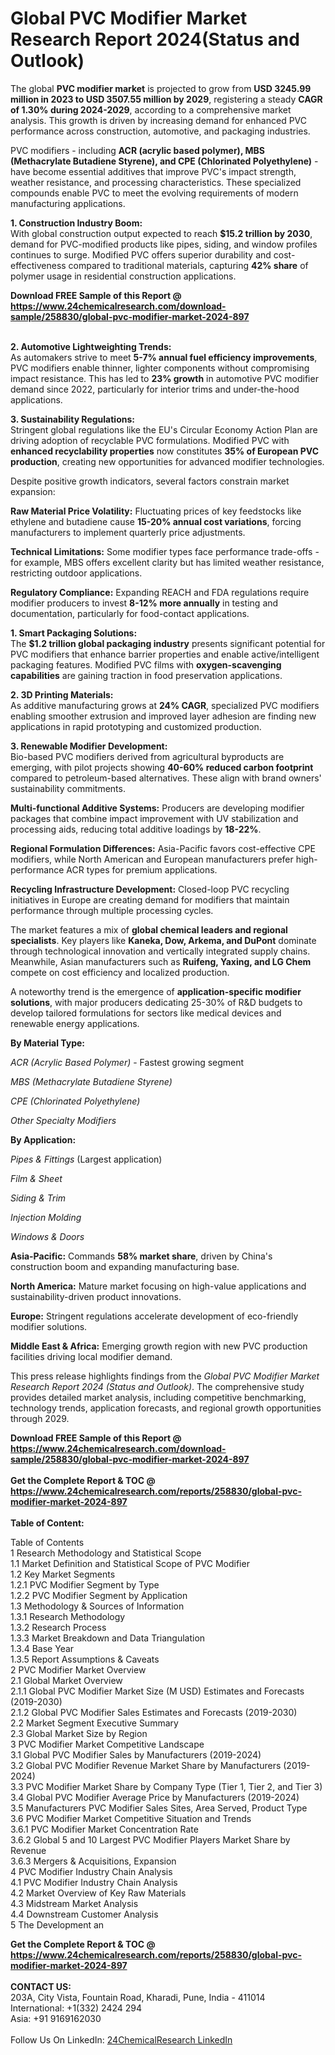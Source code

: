 <h1>Global PVC Modifier Market Research Report 2024(Status and Outlook)</h1><p>The global <strong>PVC modifier market</strong> is projected to grow from <strong>USD 3245.99 million in 2023 to USD 3507.55 million by 2029</strong>, registering a steady <strong>CAGR of 1.30% during 2024-2029</strong>, according to a comprehensive market analysis. This growth is driven by increasing demand for enhanced PVC performance across construction, automotive, and packaging industries.</p><p>PVC modifiers - including <strong>ACR (acrylic based polymer), MBS (Methacrylate Butadiene Styrene), and CPE (Chlorinated Polyethylene)</strong> - have become essential additives that improve PVC's impact strength, weather resistance, and processing characteristics. These specialized compounds enable PVC to meet the evolving requirements of modern manufacturing applications.</p><p><strong>1. Construction Industry Boom:</strong><br>
With global construction output expected to reach <strong>$15.2 trillion by 2030</strong>, demand for PVC-modified products like pipes, siding, and window profiles continues to surge. Modified PVC offers superior durability and cost-effectiveness compared to traditional materials, capturing <strong>42% share</strong> of polymer usage in residential construction applications.</p><div><b>Download FREE Sample of this Report @ 
            <a href="https://www.24chemicalresearch.com/download-sample/258830/global-pvc-modifier-market-2024-897">
            https://www.24chemicalresearch.com/download-sample/258830/global-pvc-modifier-market-2024-897</a></b></div><br><p><strong>2. Automotive Lightweighting Trends:</strong><br>
As automakers strive to meet <strong>5-7% annual fuel efficiency improvements</strong>, PVC modifiers enable thinner, lighter components without compromising impact resistance. This has led to <strong>23% growth</strong> in automotive PVC modifier demand since 2022, particularly for interior trims and under-the-hood applications.</p><p><strong>3. Sustainability Regulations:</strong><br>
Stringent global regulations like the EU's Circular Economy Action Plan are driving adoption of recyclable PVC formulations. Modified PVC with <strong>enhanced recyclability properties</strong> now constitutes <strong>35% of European PVC production</strong>, creating new opportunities for advanced modifier technologies.</p><p>Despite positive growth indicators, several factors constrain market expansion:</p><p><strong>Raw Material Price Volatility:</strong> Fluctuating prices of key feedstocks like ethylene and butadiene cause <strong>15-20% annual cost variations</strong>, forcing manufacturers to implement quarterly price adjustments.</p><p><strong>Technical Limitations:</strong> Some modifier types face performance trade-offs - for example, MBS offers excellent clarity but has limited weather resistance, restricting outdoor applications.</p><p><strong>Regulatory Compliance:</strong> Expanding REACH and FDA regulations require modifier producers to invest <strong>8-12% more annually</strong> in testing and documentation, particularly for food-contact applications.</p><p><strong>1. Smart Packaging Solutions:</strong><br>
The <strong>$1.2 trillion global packaging industry</strong> presents significant potential for PVC modifiers that enhance barrier properties and enable active/intelligent packaging features. Modified PVC films with <strong>oxygen-scavenging capabilities</strong> are gaining traction in food preservation applications.</p><p><strong>2. 3D Printing Materials:</strong><br>
As additive manufacturing grows at <strong>24% CAGR</strong>, specialized PVC modifiers enabling smoother extrusion and improved layer adhesion are finding new applications in rapid prototyping and customized production.</p><p><strong>3. Renewable Modifier Development:</strong><br>
Bio-based PVC modifiers derived from agricultural byproducts are emerging, with pilot projects showing <strong>40-60% reduced carbon footprint</strong> compared to petroleum-based alternatives. These align with brand owners' sustainability commitments.</p><p><strong>Multi-functional Additive Systems:</strong> Producers are developing modifier packages that combine impact improvement with UV stabilization and processing aids, reducing total additive loadings by <strong>18-22%</strong>.</p><p><strong>Regional Formulation Differences:</strong> Asia-Pacific favors cost-effective CPE modifiers, while North American and European manufacturers prefer high-performance ACR types for premium applications.</p><p><strong>Recycling Infrastructure Development:</strong> Closed-loop PVC recycling initiatives in Europe are creating demand for modifiers that maintain performance through multiple processing cycles.</p><p>The market features a mix of <strong>global chemical leaders and regional specialists</strong>. Key players like <strong>Kaneka, Dow, Arkema, and DuPont</strong> dominate through technological innovation and vertically integrated supply chains. Meanwhile, Asian manufacturers such as <strong>Ruifeng, Yaxing, and LG Chem</strong> compete on cost efficiency and localized production.</p><p>A noteworthy trend is the emergence of <strong>application-specific modifier solutions</strong>, with major producers dedicating 25-30% of R&amp;D budgets to develop tailored formulations for sectors like medical devices and renewable energy applications.</p><p><strong>By Material Type:</strong></p><p><em>ACR (Acrylic Based Polymer)</em> - Fastest growing segment</p><p><em>MBS (Methacrylate Butadiene Styrene)</em></p><p><em>CPE (Chlorinated Polyethylene)</em></p><p><em>Other Specialty Modifiers</em></p><p><strong>By Application:</strong></p><p><em>Pipes &amp; Fittings</em> (Largest application)</p><p><em>Film &amp; Sheet</em></p><p><em>Siding &amp; Trim</em></p><p><em>Injection Molding</em></p><p><em>Windows &amp; Doors</em></p><p><strong>Asia-Pacific:</strong> Commands <strong>58% market share</strong>, driven by China's construction boom and expanding manufacturing base.</p><p><strong>North America:</strong> Mature market focusing on high-value applications and sustainability-driven product innovations.</p><p><strong>Europe:</strong> Stringent regulations accelerate development of eco-friendly modifier solutions.</p><p><strong>Middle East &amp; Africa:</strong> Emerging growth region with new PVC production facilities driving local modifier demand.</p><p>This press release highlights findings from the <em>Global PVC Modifier Market Research Report 2024 (Status and Outlook)</em>. The comprehensive study provides detailed market analysis, including competitive benchmarking, technology trends, application forecasts, and regional growth opportunities through 2029.</p><div><b>Download FREE Sample of this Report @ 
            <a href="https://www.24chemicalresearch.com/download-sample/258830/global-pvc-modifier-market-2024-897">
            https://www.24chemicalresearch.com/download-sample/258830/global-pvc-modifier-market-2024-897</a></b></div><br><div><b>Get the Complete Report & TOC @ 
            <a href="https://www.24chemicalresearch.com/reports/258830/global-pvc-modifier-market-2024-897">
            https://www.24chemicalresearch.com/reports/258830/global-pvc-modifier-market-2024-897</a></b></div><br>
            <b>Table of Content:</b><p>Table of Contents<br />
1 Research Methodology and Statistical Scope<br />
1.1 Market Definition and Statistical Scope of PVC Modifier<br />
1.2 Key Market Segments<br />
1.2.1 PVC Modifier Segment by Type<br />
1.2.2 PVC Modifier Segment by Application<br />
1.3 Methodology & Sources of Information<br />
1.3.1 Research Methodology<br />
1.3.2 Research Process<br />
1.3.3 Market Breakdown and Data Triangulation<br />
1.3.4 Base Year<br />
1.3.5 Report Assumptions & Caveats<br />
2 PVC Modifier Market Overview<br />
2.1 Global Market Overview<br />
2.1.1 Global PVC Modifier Market Size (M USD) Estimates and Forecasts (2019-2030)<br />
2.1.2 Global PVC Modifier Sales Estimates and Forecasts (2019-2030)<br />
2.2 Market Segment Executive Summary<br />
2.3 Global Market Size by Region<br />
3 PVC Modifier Market Competitive Landscape<br />
3.1 Global PVC Modifier Sales by Manufacturers (2019-2024)<br />
3.2 Global PVC Modifier Revenue Market Share by Manufacturers (2019-2024)<br />
3.3 PVC Modifier Market Share by Company Type (Tier 1, Tier 2, and Tier 3)<br />
3.4 Global PVC Modifier Average Price by Manufacturers (2019-2024)<br />
3.5 Manufacturers PVC Modifier Sales Sites, Area Served, Product Type<br />
3.6 PVC Modifier Market Competitive Situation and Trends<br />
3.6.1 PVC Modifier Market Concentration Rate<br />
3.6.2 Global 5 and 10 Largest PVC Modifier Players Market Share by Revenue<br />
3.6.3 Mergers & Acquisitions, Expansion<br />
4 PVC Modifier Industry Chain Analysis<br />
4.1 PVC Modifier Industry Chain Analysis<br />
4.2 Market Overview of Key Raw Materials<br />
4.3 Midstream Market Analysis<br />
4.4 Downstream Customer Analysis<br />
5 The Development an</p><div><b>Get the Complete Report & TOC @ 
            <a href="https://www.24chemicalresearch.com/reports/258830/global-pvc-modifier-market-2024-897">
            https://www.24chemicalresearch.com/reports/258830/global-pvc-modifier-market-2024-897</a></b></div><br><b>CONTACT US:</b><br>
            203A, City Vista, Fountain Road, Kharadi, Pune, India - 411014<br>
            International: +1(332) 2424 294<br>
            Asia: +91 9169162030 <br><br>
            Follow Us On LinkedIn: <a href="https://www.linkedin.com/company/24chemicalresearch/">24ChemicalResearch LinkedIn</a>